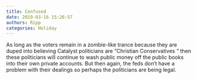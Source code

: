 ```yaml
---
title: Confused
date: 2019-03-16 15:26:57
authors: Ripp
categories: Holiday
---
```


 As long as the voters remain in a zombie-like trance because they are duped into believing Catalyst politicians are “Christian Conservatives “ then these politicians will continue to wash public money off the public books into their own private accounts.
But then again, the feds don’t have a problem with their dealings so perhaps the politicians are being legal.